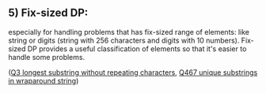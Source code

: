 ## 5) Fix-sized DP:

especially for handling problems that has fix-sized range of elements: like string or digits (string with 256 characters and digits with 10 numbers). Fix-sized DP provides a useful classification of elements so that it's easier to handle some problems. 

([Q3 longest substring without repeating characters](Q3LongestSubstringWithoutRepeatingCharacters.java), [Q467 unique substrings in wraparound string](Q467UniqueSubstringInWraparoundString.java))